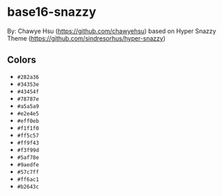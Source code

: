 # base16-snazzy

By: Chawye Hsu (https://github.com/chawyehsu) based on Hyper Snazzy Theme (https://github.com/sindresorhus/hyper-snazzy)

## Colors

* `#282a36`
* `#34353e`
* `#43454f`
* `#78787e`
* `#a5a5a9`
* `#e2e4e5`
* `#eff0eb`
* `#f1f1f0`
* `#ff5c57`
* `#ff9f43`
* `#f3f99d`
* `#5af78e`
* `#9aedfe`
* `#57c7ff`
* `#ff6ac1`
* `#b2643c`
